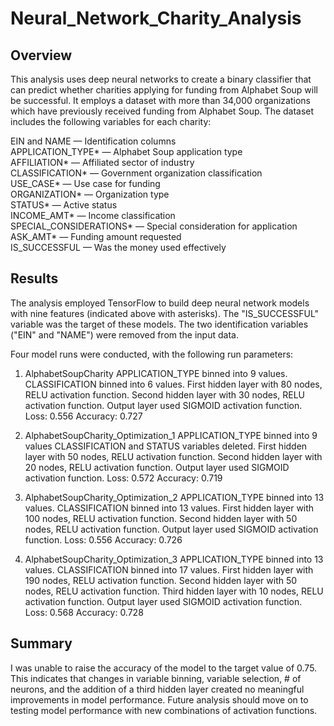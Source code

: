 # Neural_Network_Charity_Analysis

## Overview

This analysis uses deep neural networks to create a binary classifier that can predict whether charities applying for funding from Alphabet Soup will be successful. It employs a dataset with more than 34,000 organizations which have previously received funding from Alphabet Soup. The dataset includes the following variables for each charity:

EIN and NAME — Identification columns  
APPLICATION_TYPE* — Alphabet Soup application type  
AFFILIATION* — Affiliated sector of industry  
CLASSIFICATION* — Government organization classification  
USE_CASE* — Use case for funding  
ORGANIZATION* — Organization type  
STATUS* — Active status  
INCOME_AMT* — Income classification  
SPECIAL_CONSIDERATIONS* — Special consideration for application  
ASK_AMT* — Funding amount requested  
IS_SUCCESSFUL — Was the money used effectively  


## Results

The analysis employed TensorFlow to build deep neural network models with nine features (indicated above with asterisks). The "IS_SUCCESSFUL" variable was the target of these models. The two identification variables ("EIN" and "NAME") were removed from the input data.

Four model runs were conducted, with the following run parameters:

1) AlphabetSoupCharity
APPLICATION_TYPE binned into 9 values.
CLASSIFICATION binned into 6 values.
First hidden layer with 80 nodes, RELU activation function.
Second hidden layer with 30 nodes, RELU activation function.
Output layer used SIGMOID activation function.
Loss: 0.556
Accuracy: 0.727

2) AlphabetSoupCharity_Optimization_1
APPLICATION_TYPE binned into 9 values
CLASSIFICATION and STATUS variables deleted.
First hidden layer with 50 nodes, RELU activation function.
Second hidden layer with 20 nodes, RELU activation function.
Output layer used SIGMOID activation function.
Loss: 0.572
Accuracy: 0.719

3) AlphabetSoupCharity_Optimization_2
APPLICATION_TYPE binned into 13 values.
CLASSIFICATION binned into 13 values.
First hidden layer with 100 nodes, RELU activation function.
Second hidden layer with 50 nodes, RELU activation function.
Output layer used SIGMOID activation function.
Loss: 0.556
Accuracy: 0.726

4) AlphabetSoupCharity_Optimization_3
APPLICATION_TYPE binned into 13 values.
CLASSIFICATION binned into 17 values.
First hidden layer with 190 nodes, RELU activation function.
Second hidden layer with 50 nodes, RELU activation function.
Third hidden layer with 10 nodes, RELU activation function.
Output layer used SIGMOID activation function.
Loss: 0.568
Accuracy: 0.728

## Summary

I was unable to raise the accuracy of the model to the target value of 0.75.
This indicates that changes in variable binning, variable selection, # of neurons, and the addition of a third hidden layer created no meaningful improvements in model performance. Future analysis should move on to testing model performance with new combinations of activation functions. 


